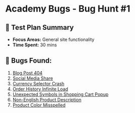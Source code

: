 # Academy Bugs - Bug Hunt #1

## 🎯 Test Plan Summary
- **Focus Areas:** General site functionality  
- **Time Spent:** 30 mins  

## 🐞 Bugs Found:
1. [Blog Post 404](https://github.com/bunsonh/qa-learning-path/Bug-Hunt-1/bugs/001-blog-post-404.md)
2. [Social Media Share](https://github.com/bunsonh/qa-learning-path/Bug-Hunt-1/bugs/002-social-media-share.md)
3. [Currency Selector Crash](https://github.com/bunsonh/qa-learning-path/Bug-Hunt-1/bugs/003-currency-selector-crash.md)
4. [Order History Infinite Load](bugs/004-order-history-infinite-load.md)
5. [Unexpected Symbols in Shopping Cart Popup](bugs/005-unexpected-symbols-shopping-cart-popup.md)
6. [Non-English Product Description](bugs/006-non-english-product-description.md)
7. [Product Color Misspelled](bugs/007-product-color-misspelled.md)